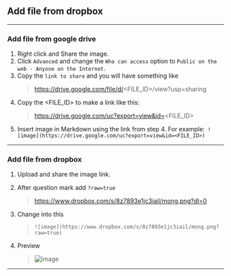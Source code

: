 ## Add file from dropbox
* * *
### Add file from google drive
1. Right click and Share the image.
2. Click `Advanced` and change the `Who can access` option to `Public on the web - Anyone on the Internet`.
3. Copy the `link to share` and you will have something like
	> https://drive.google.com/file/d/<FILE_ID>/view?usp=sharing
4. Copy the <FILE_ID> to make a link like this:
	> https://drive.google.com/uc?export=view&id=<FILE_ID>
5. Insert image in Markdown using the link from step 4. 
For example:` ![image](https://drive.google.com/uc?export=view&id=<FILE_ID>)`

* * *
### Add file from dropbox
1. Upload and share the image link.
2. After question mark add `?raw=true`
	> https://www.dropbox.com/s/8z7893e1jc3iail/mong.png?dl=0

3. Change into this
	> `![image](https://www.dropbox.com/s/8z7893e1jc3iail/mong.png?raw=true)`

4. Preview
	> ![image](https://www.dropbox.com/s/8z7893e1jc3iail/mong.png?raw=true)

* * *
